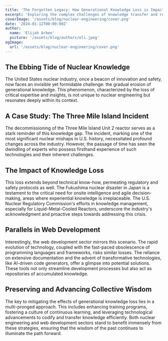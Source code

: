 ```yaml
---
title: 'The Forgotten Legacy: How Generational Knowledge Loss is Impacting Nuclear Engineering'
excerpt: 'Exploring the complex challenges of knowledge transfer and retention in the nuclear industry, and how this phenomenon mirrors issues in web development.'
coverImage: '/assets/blog/nuclear-engineering/cover.png'
date: '2024-01-12T00:00:00Z'
author:
  name: 'Elijah Arbee'
  picture: '/assets/blog/authors/eli.jpeg'
ogImage:
  url: '/assets/blog/nuclear-engineering/cover.png'
---
```


## The Ebbing Tide of Nuclear Knowledge

The United States nuclear industry, once a beacon of innovation and safety, now faces an invisible yet formidable challenge: the gradual erosion of generational knowledge. This phenomenon, characterized by the loss of critical expertise and insights, is not unique to nuclear engineering but resonates deeply within its context.

## A Case Study: The Three Mile Island Incident

The decommissioning of the Three Mile Island Unit 2 reactor serves as a stark reminder of this knowledge gap. The incident, marking one of the most significant nuclear mishaps in U.S. history, necessitated profound changes across the industry. However, the passage of time has seen the dwindling of experts who possess firsthand experience of such technologies and their inherent challenges.

## The Impact of Knowledge Loss

This loss extends beyond technical know-how, permeating regulatory and safety protocols as well. The Fukushima nuclear disaster in Japan is a testament to the critical need for onsite intelligence and agile decision-making, areas where experiential knowledge is irreplaceable. The U.S. Nuclear Regulatory Commission's efforts in knowledge management, especially for Liquid-Metal-Cooled Reactors, underscore the industry's acknowledgment and proactive steps towards addressing this crisis.

## Parallels in Web Development

Interestingly, the web development sector mirrors this scenario. The rapid evolution of technology, coupled with the fast-paced obsolescence of programming languages and frameworks, risks similar losses. The reliance on extensive documentation and the advent of transformative technologies, like AI-driven code generators, offer a glimpse into potential solutions. These tools not only streamline development processes but also act as repositories of accumulated knowledge.

## Preserving and Advancing Collective Wisdom

The key to mitigating the effects of generational knowledge loss lies in a multi-pronged approach. This includes enhancing training programs, fostering a culture of continuous learning, and leveraging technological advancements to codify and transfer knowledge efficiently. Both nuclear engineering and web development sectors stand to benefit immensely from these strategies, ensuring that the wisdom of the past continues to illuminate the path forward.

